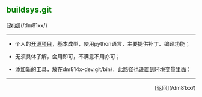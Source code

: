 ## <font color="green">buildsys.git</font> ##

<p align="left">
[返回](/dm81xx/)
<p>
<hr />

*	个人的[开源项目](https://github.com/meegoo-tsui/buildsys)，基本成型，使用python语言，主要提供补丁、编译功能；

*	无须具体了解，会用即可，不满意不用亦可；

*	添加新的工具，放在dm814x-dev.git/bin/，此路径也设置到环境变量里面；

<hr />
<p align="right">
[返回](/dm81xx/)
<p>


